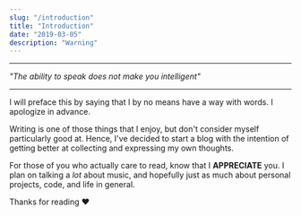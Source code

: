 ```yaml
---
slug: "/introduction"
title: "Introduction"
date: "2019-03-05"
description: "Warning"
---
```

---

*"The ability to speak does not make you intelligent"*

---

I will preface this by saying that I by no means have a way with words. I apologize in advance.

Writing is one of those things that I enjoy, but don't consider myself particularly good at. Hence, I've decided to start a blog with the intention of getting better at collecting and expressing my own thoughts. 

For those of you who actually care to read, know that I **APPRECIATE** you. I plan on talking a _lot_ about music, and hopefully just as much about personal projects, code, and life in general.

Thanks for reading &hearts;